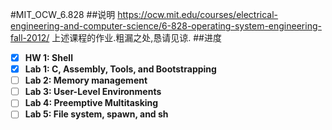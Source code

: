 #MIT_OCW_6.828
##说明
https://ocw.mit.edu/courses/electrical-engineering-and-computer-science/6-828-operating-system-engineering-fall-2012/ 上述课程的作业.粗漏之处,恳请见谅.
##进度
- [x] **HW  1: Shell**
- [x] **Lab 1: C, Assembly, Tools, and Bootstrapping**
- [ ] **Lab 2: Memory management**
- [ ] **Lab 3: User-Level Environments**
- [ ] **Lab 4: Preemptive Multitasking**
- [ ] **Lab 5: File system, spawn, and sh**
